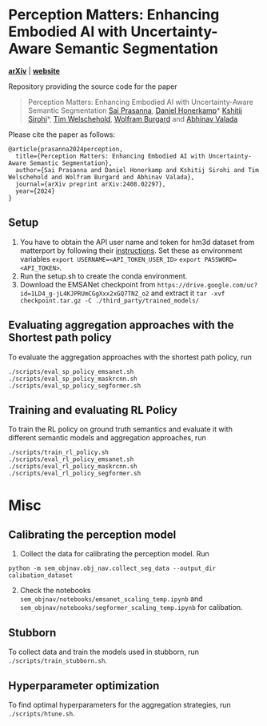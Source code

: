 # Perception Matters: Enhancing Embodied AI with Uncertainty-Aware Semantic Segmentation
[**arXiv**](https://arxiv.org/abs/2408.02297) | [**website**](http://semantic-search.cs.uni-freiburg.de/) 

Repository providing the source code for the paper
>Perception Matters: Enhancing Embodied AI with Uncertainty-Aware Semantic Segmentation
>[Sai Prasanna](https://saiprasanna.in/about), [Daniel Honerkamp](https://rl.uni-freiburg.de/people/honerkamp)* [Kshitij Sirohi](http://www2.informatik.uni-freiburg.de/~sirohik/)*,  [Tim Welschehold](https://rl.uni-freiburg.de/people/welschehold), [Wolfram Burgard](https://www.utn.de/person/wolfram-burgard-2/) and [Abhinav Valada](https://rl.uni-freiburg.de/people/valada)

<!--
<p align="center">
  <img src="assets/overview.png" alt="Overview" width="1200" />
</p>
-->

Please cite the paper as follows:

    @article{prasanna2024perception,
      title={Perception Matters: Enhancing Embodied AI with Uncertainty-Aware Semantic Segmentation},
      author={Sai Prasanna and Daniel Honerkamp and Kshitij Sirohi and Tim Welschehold and Wolfram Burgard and Abhinav Valada},
      journal={arXiv preprint arXiv:2408.02297},
      year={2024}
    }


## Setup

1. You have to obtain the API user name and token for hm3d dataset from matterport by following their [instructions](https://matterport.com/partners/meta). Set these as environment variables `export USERNAME=<API_TOKEN_USER_ID>` `export PASSWORD=<API_TOKEN>`.
2. Run the setup.sh to create the conda environment.
3. Download the EMSANet checkpoint from `https://drive.google.com/uc?id=1LD4_g-jL4KJPRUmCGgXxx2xGQ7TNZ_o2` and extract it `tar -xvf checkpoint.tar.gz -C ./third_party/trained_models/`

## Evaluating aggregation approaches with the Shortest path policy

To evaluate the aggregation approaches with the shortest path policy, run 

```
./scripts/eval_sp_policy_emsanet.sh
./scripts/eval_sp_policy_maskrcnn.sh
./scripts/eval_sp_policy_segformer.sh
```

## Training and evaluating RL Policy

To train the RL policy on ground truth semantics and evaluate it with different semantic models and aggregation approaches, run

```
./scripts/train_rl_policy.sh
./scripts/eval_rl_policy_emsanet.sh
./scripts/eval_rl_policy_maskrcnn.sh
./scripts/eval_rl_policy_segformer.sh
```

# Misc

## Calibrating the perception model

1. Collect the data for calibrating the perception model. Run 
```
python -m sem_objnav.obj_nav.collect_seg_data --output_dir calibation_dataset
```
2. Check the notebooks `sem_objnav/notebooks/emsanet_scaling_temp.ipynb` and `sem_objnav/notebooks/segformer_scaling_temp.ipynb` for calibation.

## Stubborn

To collect data and train the models used in stubborn, run `./scripts/train_stubborn.sh`.

## Hyperparameter optimization

To find optimal hyperparameters for the aggregation strategies, run `./scripts/htune.sh`.
